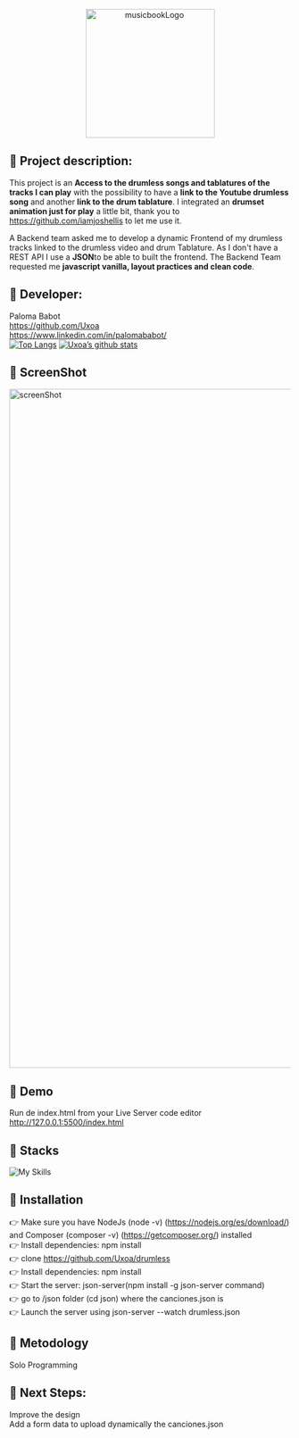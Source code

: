 
<p align="center"><img width="231" alt="musicbookLogo" src="https://user-images.githubusercontent.com/78784528/209450282-867c0a44-31c7-4e8c-bbc6-63a3be47bbb5.png"></p>


## :musical_score: Project description:

This project is an **Access to the drumless songs and tablatures of the tracks I can play** with the possibility to have a **link to the Youtube drumless song** and another **link to the drum tablature**. I integrated an **drumset animation just for play** a little bit, thank you to https://github.com/iamjoshellis to let me use it.<br>

A Backend team asked me to develop a dynamic Frontend of my drumless tracks linked to the drumless video and drum Tablature. As I don't have a REST API I use a **JSON**to be able to built the frontend. The Backend Team requested me **javascript vanilla, layout practices and clean code**.

## :musical_score: Developer:
Paloma Babot <br>
https://github.com/Uxoa<br>
https://www.linkedin.com/in/palomababot/<br>
[![Top Langs](https://github-readme-stats.vercel.app/api/top-langs/?username=Uxoa&layout=compact)](https://github.com/Uxoa)
[![Uxoa’s github stats](https://github-readme-stats.vercel.app/api?username=Uxoa)](https://github.com/Uxoa)


## :musical_score: ScreenShot

<img width="1217" alt="screenShot" src="https://user-images.githubusercontent.com/78784528/209450960-d71f8017-cfb9-4299-88f4-799c8dc77b48.png">



## :musical_score: Demo 

Run de index.html from your Live Server code editor<br>
http://127.0.0.1:5500/index.html

## :musical_score: Stacks

![My Skills](https://skillicons.dev/icons?i=nodejs,html,js,jquery,css,sass)

## :musical_score: Installation

:point_right: Make sure you have NodeJs (node -v) (https://nodejs.org/es/download/) and Composer (composer -v) (https://getcomposer.org/) installed<br>
:point_right: Install dependencies: npm install <br>
:point_right: clone https://github.com/Uxoa/drumless<br>
:point_right: Install dependencies: npm install <br>
:point_right: Start the server: json-server(npm install -g json-server command)<br>
:point_right: go to /json folder (cd json) where the canciones.json is<br>
:point_right: Launch the server using json-server --watch drumless.json<br>


## :musical_score: Metodology
Solo Programming


## :musical_score: Next Steps:

Improve the design<br>
Add a form data to upload dynamically the canciones.json<br>
